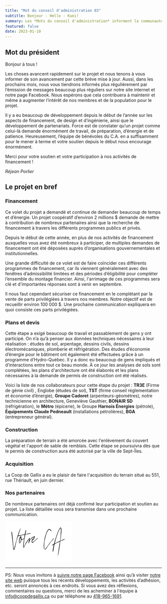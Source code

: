 ```yaml
---
title: "Mot du conseil d'administration 03"
subtitle: Bonjour - Hello - Kuei!
summary: Les *Mots du conseil d'administration* informent la communauté à propos des derniers avancements du projet, des détails, etc. Celui-ci se veut le troisième billet décrit, entres autres, ce qui attend la Coop pour 2023.
featured: false
date: 2023-01-10
---
```


## **Mot du président**

Bonjour à tous !

Les choses avancent rapidement sur le projet et nous tenons à vous informer de son avancement par cette brève mise à jour. Aussi, dans les prochains mois, nous vous tiendrons informés plus régulièrement par l’émission de messages beaucoup plus réguliers sur notre site internet et notre page Facebook. Nous espérons que cela contribuera à maintenir et même à augmenter l’intérêt de nos membres et de la population pour le projet.

Il y a eu beaucoup de développement depuis le début de l’année sur les aspects de financement, de design et d’ingénierie, ainsi que le développement de partenariats. Force est de constater qu’un projet comme celui-là demande énormément de travail, de préparation, d’énergie et de patience. Heureusement, l’équipe de bénévoles du C.A. en a suffisamment pour le mener à terme et votre soutien depuis le début nous encourage énormément.

Merci pour votre soutien et votre participation à nos activités de financement !

*Réjean Porlier*

## **Le projet en bref**

### **Financement**

Ce volet du projet a demandé et continue de demander beaucoup de temps et d’énergie. Un projet coopératif d’environ 2 millions $ demande de mettre à contribution de nombreux partenaires ainsi que la recherche de financement à travers les différents programmes publics et privés.

Depuis le début de cette année, en plus de nos activités de financement auxquelles vous avez été nombreux à participer, de multiples demandes de financement ont été déposées auprès d’organisations gouvernementales et institutionnelles.

Une grande difficulté de ce volet est de faire coïncider ces différents programmes de financement, car ils viennent généralement avec des fenêtres d’admissibilité limitées et des périodes d’éligibilité pour compléter l’ensemble du montage financier. Ainsi, l'arrimage de ces programmes sera clé et d'importantes réponses sont à venir en septembre.

Il nous faut cependant sécuriser ce financement en le complétant par la vente de parts privilégiées à travers nos membres. Notre objectif est de recueillir environ 100 000 $. Une prochaine communication expliquera en quoi consiste ces parts privilégiées.

### **Plans et devis**

Cette étape a exigé beaucoup de travail et passablement de gens y ont participé. On n’a qu’à penser aux données techniques nécessaires à leur réalisation : études de sol, arpentage, dessins civils, dessins électromécaniques, plomberie et réfrigération. Des études d’économie d’énergie pour le bâtiment ont également été effectuées grâce à un programme d’Hydro-Québec. Il y a donc eu beaucoup de gens impliqués et d’interactions entre tout ce beau monde. À ce jour les analyses de sols sont complétées, les plans d'architecture ont été élaborés et les plans nécessaires à la demande de permis de construction ont été réalisés.

Voici la liste de nos collaborateurs pour cette étape du projet : **TR3E** (Firme de génie civil) , Englobe (études de sol), **TST** (firme conseil réglementation et économie d’énergie), **Groupe Cadoret** (arpenteurs-géomètres), notre technicienne en architecture, Geneviève Gauthier, **BONAIR SD** (réfrigération), le  **Métro** (épicerie), le Groupe **Harnois Énergies** (pétrole), **Équipements Claude Pedneault** (installations pétrolières), **BGA** (entrepreneur général).

### **Construction**

La préparation de terrain a été amorcée avec l'enlèvement du couvert végétal et l'apport de sable de remblais. Cette étape se poursuivra dès que le permis de construction aura été autorisé par la ville de Sept-Îles.

### **Acquisition**

La Coop de Gallix a eu le plaisir de faire l'acquisition du terrain situé au 551, rue Thériault, en juin dernier.

### **Nos partenaires**

De nombreux partenaires ont déjà confirmé leur participation et soutien au projet. La liste détaillée vous sera transmise dans une prochaine communication.

![Votre C.A.](/img/votre_ca.svg)

---

PS: Nous vous invitons à [suivre notre page Facebook](https://facebook.com/CoopdeGallix) ainsi qu’à visiter [notre site web](https://coopdegallix.ca/) puisque tous les récents développements, les activités d’adhésion, etc. seront annoncés à ces endroits. Si vous avez des réflexions, commentaires ou questions, merci de les acheminer à l'équipe à [info@coopdegallix.ca](mailto:info@coopdegallix.ca) ou par téléphone au [418-965-1691](tel:418-965-1691).
